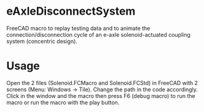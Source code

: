 # eAxleDisconnectSystem
FreeCAD macro to replay testing data and to animate the connection/disconnection cycle of an e-axle solenoid-actuated coupling system (concentric design).

# Usage
Open the 2 files (Solenoid.FCMacro and Solenoid.FCStd) in FreeCAD with 2 screens (Menu: Windows → Tile).
Change the path in the code accordingly.
Click in the window and the macro then press F6 (debug macro) to run the macro or run the macro with the play button.
